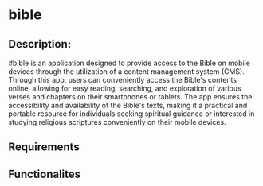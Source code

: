 # bible


## Description:
#bible is an application designed to provide access to the Bible on mobile devices through the utilization of a content management system (CMS). Through this app, users can conveniently access the Bible's contents online, allowing for easy reading, searching, and exploration of various verses and chapters on their smartphones or tablets. The app ensures the accessibility and availability of the Bible's texts, making it a practical and portable resource for individuals seeking spiritual guidance or interested in studying religious scriptures conveniently on their mobile devices.

## Requirements

## Functionalites
